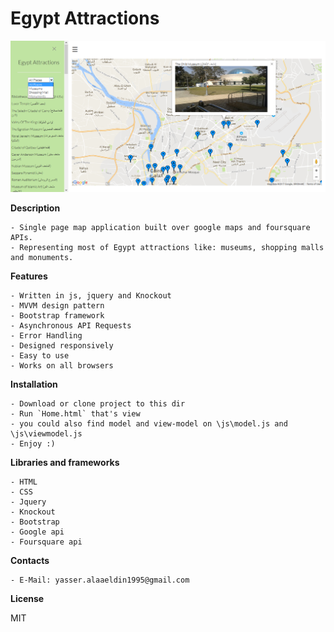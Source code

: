 Egypt Attractions
=============

![ScreenShot](https://github.com/yasseralaa/Egypt-Attractions/blob/master/Screenshot.png)

**Description**

    - Single page map application built over google maps and foursquare APIs.
    - Representing most of Egypt attractions like: museums, shopping malls and monuments.

**Features**

    - Written in js, jquery and Knockout
    - MVVM design pattern
    - Bootstrap framework
    - Asynchronous API Requests
    - Error Handling
    - Designed responsively 
    - Easy to use
    - Works on all browsers

**Installation**

    - Download or clone project to this dir
    - Run `Home.html` that's view
    - you could also find model and view-model on \js\model.js and \js\viewmodel.js
    - Enjoy :)

**Libraries and frameworks**

    - HTML
    - CSS
    - Jquery
    - Knockout
    - Bootstrap
    - Google api
    - Foursquare api 

**Contacts**

    - E-Mail: yasser.alaaeldin1995@gmail.com

**License**

MIT
